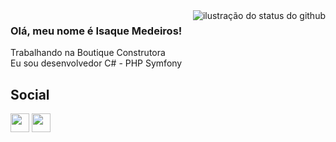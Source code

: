 <img align='right' src="https://github-readme-stats.vercel.app/api?username=iuricode&show_icons=true&title_color=783c00&text_color=af552e&icon_color=783c00&bg_color=f8efd4&cache_seconds=2300" alt="ilustração do status do github">

### Olá, meu nome é Isaque Medeiros!

<p>Trabalhando na Boutique Construtora<br/> Eu sou desenvolvedor C# - PHP Symfony</p>

## Social
<a href="https://www.linkedin.com/in/isaque-m/"> <img height="30" src="https://img.shields.io/badge/LinkedIn-0077B5?style=for-the-badge&logo=linkedin&logoColor=white"/></a>
<a href="https://www.instagram.com/_isaque__/"> <img height="30" src="https://img.shields.io/badge/Instagram-E4405F?style=for-the-badge&logo=instagram&logoColor=white"/></a>
